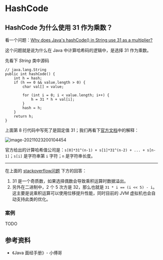 # HashCode

## HashCode 为什么使用 31 作为乘数？

看一个问题：[Why does Java's hashCode() in String use 31 as a multiplier?](https://stackoverflow.com/questions/299304/)

这个问题就是说为什么在 Java 中计算哈希码的逻辑中，是选择 31 作为乘数。

先看下 *String* 类中源码

```java{8}
// java.lang.String
public int hashCode() {
    int h = hash;
    if (h == 0 && value.length > 0) {
        char val[] = value;

        for (int i = 0; i < value.length; i++) {
            h = 31 * h + val[i];
        }
        hash = h;
    }
    return h;
}
```

上面第 8 行代码中写死了是固定值 31；我们再看下[官方文档](https://docs.oracle.com/javase/8/docs/api/index.html)中的解释：

![image-20211023200104454](//gcore.jsdelivr.net/gh/tiancixiong/atips@img-230529/images/java/container/image-20211023200104454.png)

官方给出的计算哈希值公司是：`s[0]*31^(n-1) + s[1]*31^(n-2) + ... + s[n-1]`；`s[i]` 是字符串第 `i` 字符；`n` 是字符串长度。

---

在上面的 [stackoverflow问题](https://stackoverflow.com/questions/299304/) 下方的回答：

1. 31 是一个奇质数，如果选择偶数会导致乘积运算时数据溢出。 
2. 另外在二进制中，2 个 5 次方是 32，那么也就是 `31 * i == (i << 5) - i`。这主要是说乘积运算可以使用位移提升性能，同时目前的 JVM 虚拟机也会自动支持此类的优化。



### 案例

TODO



## 参考资料

- 《Java 面经手册》- 小傅哥



